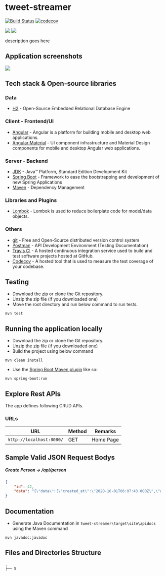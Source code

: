 # tweet-streamer

[![Build Status](https://travis-ci.org/ismail5701/tweet-streamer.svg?branch=master)](https://travis-ci.org/ismail5701/tweet-streamer) [![codecov](https://codecov.io/gh/ismail5701/tweet-streamer/branch/master/graph/badge.svg)](https://codecov.io/gh/ismail5701/tweet-streamer)

<p>
	<a alt="GitHub repo size">
        <img src="https://img.shields.io/github/repo-size/ismail5701/tweet-streamer" />
    </a>    
    <a alt="Java">
        <img src="https://img.shields.io/badge/Java%20Version-v1.8-blue" />
    </a>
</p>

description goes here
     
## Application screenshots

<img src="images\home.PNG"/>

## Tech stack & Open-source libraries

### Data

* 	[H2](https://www.h2database.com/html/main.html) - Open-Source Embedded Relational Database Engine

### Client - Frontend/UI

* 	[Angular](https://angular.io/) - Angular is a platform for building mobile and desktop web applications.
* 	[Angular Material](https://material.angular.io/) - UI component infrastructure and Material Design components for mobile and desktop Angular web applications.

### Server - Backend

* 	[JDK](https://www.oracle.com/java/technologies/javase-jdk11-downloads.html) - Java™ Platform, Standard Edition Development Kit
* 	[Spring Boot](https://spring.io/projects/spring-boot) - Framework to ease the bootstrapping and development of new Spring Applications
* 	[Maven](https://maven.apache.org/) - Dependency Management

###  Libraries and Plugins

* 	[Lombok](https://projectlombok.org/) - Lombok is used to reduce boilerplate code for model/data objects.

### Others 

* 	[git](https://git-scm.com/) - Free and Open-Source distributed version control system
* 	[Postman](https://www.getpostman.com/) - API Development Environment (Testing Documentation)
* 	[Travis CI](https://travis-ci.org/github/ismail5701/tweet-streamer) - A hosted continuous integration service used to build and test software projects hosted at GitHub.
* 	[Codecov](https://codecov.io/gh/ismail5701/tweet-streamer) - A hosted tool that is used to measure the test coverage of your codebase.

## Testing

* 	Download the zip or clone the Git repository.
* 	Unzip the zip file (if you downloaded one)
*   Move the root directory and run below command to run tests.

```shell
mvn test
```

## Running the application locally

* 	Download the zip or clone the Git repository.
* 	Unzip the zip file (if you downloaded one)
*   Build the project using below command
```shell
mvn clean install
```
*   Use the [Spring Boot Maven plugin](https://docs.spring.io/spring-boot/docs/current/reference/html/build-tool-plugins-maven-plugin.html) like so:

```shell
mvn spring-boot:run
```

## Explore Rest APIs

The app defines following CRUD APIs.

### URLs

|                  URL                   | Method |          Remarks       |
|----------------------------------------|--------|------------------------|
|`http://localhost:8080/`                | GET    | Home Page              |

## Sample Valid JSON Request Bodys

##### Create Person -> /api/person

```json
{
	"id": 42,
	"data": "{\"data\":{\"created_at\":\"2020-10-01T06:07:43.000Z\",\"author_id\":\"806204521919762432\",\"id\":\"1311548328186834945\",\"text\":\"RT @ashoswai: No end to Upper caste terror! Another Dalit woman has been gang-raped and killed in UP under Modi-Yogi's Raj! https://t.co/6a…\"},\"includes\":{\"users\":[{\"id\":\"806204521919762432\",\"name\":\"rabia\",\"username\":\"rabiiik527\"}]},\"matching_rules\":[{\"id\":1311547334208053248,\"tag\":\"\"}]}"
}
```

## Documentation

* 	Generate Java Documentation in `tweet-streamer\target\site\apidocs` using the Maven command 

```shell
mvn javadoc:javadoc
```

## Files and Directories Structure

```text
.
├── S
```
